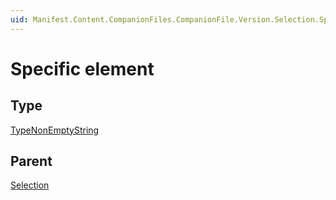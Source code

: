 ```yaml
---
uid: Manifest.Content.CompanionFiles.CompanionFile.Version.Selection.Specific
---
```


# Specific element



## Type

[TypeNonEmptyString](xref:Manifest-TypeNonEmptyString)

## Parent

[Selection](xref:Manifest.Content.CompanionFiles.CompanionFile.Version.Selection)
